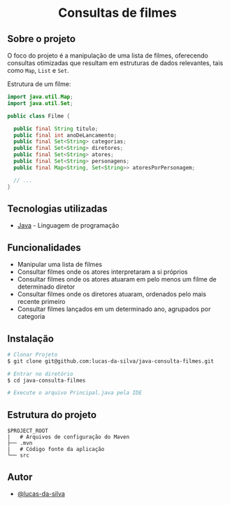 <h1 align="center">Consultas de filmes</h1>

## Sobre o projeto

O foco do projeto é a manipulação de uma lista de filmes, oferecendo consultas otimizadas que resultam em estruturas de dados relevantes, tais como `Map`, `List` e `Set`.

Estrutura de um filme:

```Java
import java.util.Map;
import java.util.Set;

public class Filme {

  public final String titulo;
  public final int anoDeLancamento;
  public final Set<String> categorias;
  public final Set<String> diretores;
  public final Set<String> atores;
  public final Set<String> personagens;
  public final Map<String, Set<String>> atoresPorPersonagem;

  // ...
}
```

## Tecnologias utilizadas

- [Java](https://www.java.com/pt-BR/) - Linguagem de programação

## Funcionalidades

- Manipular uma lista de filmes
- Consultar filmes onde os atores interpretaram a si próprios
- Consultar filmes onde os atores atuaram em pelo menos um filme de determinado diretor
- Consultar filmes onde os diretores atuaram, ordenados pelo mais recente primeiro
- Consultar filmes lançados em um determinado ano, agrupados por categoria

## Instalação

```bash
# Clonar Projeto
$ git clone git@github.com:lucas-da-silva/java-consulta-filmes.git

# Entrar no diretório
$ cd java-consulta-filmes

# Execute o arquivo Principal.java pela IDE
```

## Estrutura do projeto

```
$PROJECT_ROOT
|   # Arquivos de configuração do Maven
├── .mvn
|   # Código fonte da aplicação
└── src
```

## Autor

- [@lucas-da-silva](https://github.com/lucas-da-silva)
